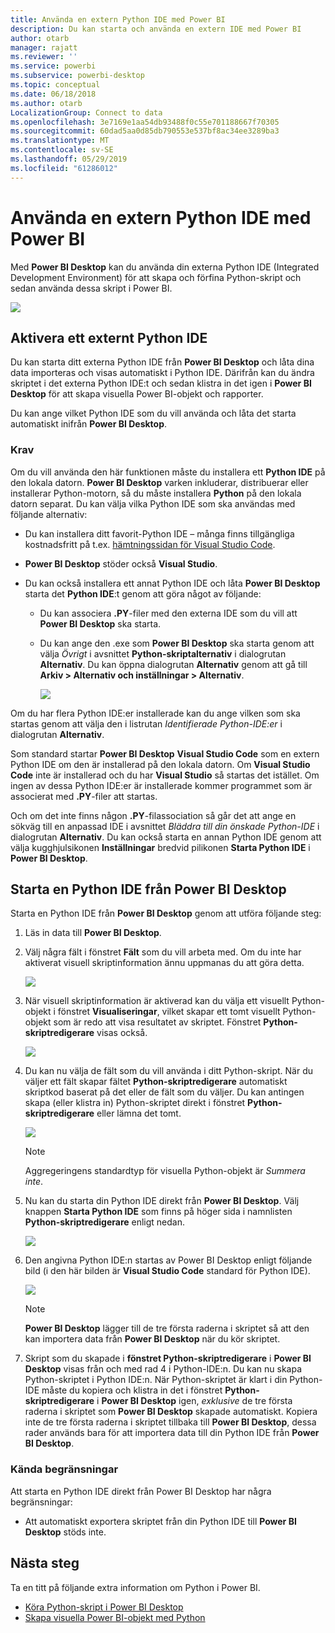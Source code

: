 ```yaml
---
title: Använda en extern Python IDE med Power BI
description: Du kan starta och använda en extern IDE med Power BI
author: otarb
manager: rajatt
ms.reviewer: ''
ms.service: powerbi
ms.subservice: powerbi-desktop
ms.topic: conceptual
ms.date: 06/18/2018
ms.author: otarb
LocalizationGroup: Connect to data
ms.openlocfilehash: 3e7169e1aa54db93488f0c55e701188667f70305
ms.sourcegitcommit: 60dad5aa0d85db790553e537bf8ac34ee3289ba3
ms.translationtype: MT
ms.contentlocale: sv-SE
ms.lasthandoff: 05/29/2019
ms.locfileid: "61286012"
---
```

# <a name="use-an-external-python-ide-with-power-bi"></a>Använda en extern Python IDE med Power BI
Med **Power BI Desktop** kan du använda din externa Python IDE (Integrated Development Environment) för att skapa och förfina Python-skript och sedan använda dessa skript i Power BI.

![](media/desktop-python-ide/python-ide-1.png)

## <a name="enable-an-external-python-ide"></a>Aktivera ett externt Python IDE
Du kan starta ditt externa Python IDE från **Power BI Desktop** och låta dina data importeras och visas automatiskt i Python IDE. Därifrån kan du ändra skriptet i det externa Python IDE:t och sedan klistra in det igen i **Power BI Desktop** för att skapa visuella Power BI-objekt och rapporter.

Du kan ange vilket Python IDE som du vill använda och låta det starta automatiskt inifrån **Power BI Desktop**.

### <a name="requirements"></a>Krav
Om du vill använda den här funktionen måste du installera ett **Python IDE** på den lokala datorn. **Power BI Desktop** varken inkluderar, distribuerar eller installerar Python-motorn, så du måste installera **Python** på den lokala datorn separat. Du kan välja vilka Python IDE som ska användas med följande alternativ:

* Du kan installera ditt favorit-Python IDE – många finns tillgängliga kostnadsfritt på t.ex. [hämtningssidan för Visual Studio Code](https://code.visualstudio.com/download/).
* **Power BI Desktop** stöder också **Visual Studio**.
* Du kan också installera ett annat Python IDE och låta **Power BI Desktop** starta det **Python IDE**:t genom att göra något av följande:
  
  * Du kan associera **.PY**-filer med den externa IDE som du vill att **Power BI Desktop** ska starta.
  * Du kan ange den .exe som **Power BI Desktop** ska starta genom att välja *Övrigt* i avsnittet **Python-skriptalternativ** i dialogrutan **Alternativ**. Du kan öppna dialogrutan **Alternativ** genom att gå till **Arkiv > Alternativ och inställningar > Alternativ**.
    
    ![](media/desktop-python-ide/python-ide-2.png)

Om du har flera Python IDE:er installerade kan du ange vilken som ska startas genom att välja den i listrutan *Identifierade Python-IDE:er* i dialogrutan **Alternativ**.

Som standard startar **Power BI Desktop** **Visual Studio Code** som en extern Python IDE om den är installerad på den lokala datorn. Om **Visual Studio Code** inte är installerad och du har **Visual Studio** så startas det istället. Om ingen av dessa Python IDE:er är installerade kommer programmet som är associerat med **.PY**-filer att startas.

Och om det inte finns någon **.PY**-filassociation så går det att ange en sökväg till en anpassad IDE i avsnittet *Bläddra till din önskade Python-IDE* i dialogrutan **Alternativ**. Du kan också starta en annan Python IDE genom att välja kugghjulsikonen **Inställningar** bredvid pilikonen **Starta Python IDE** i **Power BI Desktop**.

## <a name="launch-a-python-ide-from-power-bi-desktop"></a>Starta en Python IDE från Power BI Desktop
Starta en Python IDE från **Power BI Desktop** genom att utföra följande steg:

1. Läs in data till **Power BI Desktop**.
2. Välj några fält i fönstret **Fält** som du vill arbeta med. Om du inte har aktiverat visuell skriptinformation ännu uppmanas du att göra detta.
   
   ![](media/desktop-python-ide/python-ide-3.png)
3. När visuell skriptinformation är aktiverad kan du välja ett visuellt Python-objekt i fönstret **Visualiseringar**, vilket skapar ett tomt visuellt Python-objekt som är redo att visa resultatet av skriptet. Fönstret **Python-skriptredigerare** visas också.
   
   ![](media/desktop-python-ide/python-ide-4.png)
4. Du kan nu välja de fält som du vill använda i ditt Python-skript. När du väljer ett fält skapar fältet **Python-skriptredigerare** automatiskt skriptkod baserat på det eller de fält som du väljer. Du kan antingen skapa (eller klistra in) Python-skriptet direkt i fönstret **Python-skriptredigerare** eller lämna det tomt.
   
   ![](media/desktop-python-ide/python-ide-5.png)
   
   > [!NOTE]
   > Aggregeringens standardtyp för visuella Python-objekt är *Summera inte*.
   > 
   > 
5. Nu kan du starta din Python IDE direkt från **Power BI Desktop**. Välj knappen **Starta Python IDE** som finns på höger sida i namnlisten **Python-skriptredigerare** enligt nedan.
   
   ![](media/desktop-python-ide/python-ide-6.png)
6. Den angivna Python IDE:n startas av Power BI Desktop enligt följande bild (i den här bilden är **Visual Studio Code** standard för Python IDE).
   
   ![](media/desktop-python-ide/python-ide-7.png)
   
   > [!NOTE]
   > **Power BI Desktop** lägger till de tre första raderna i skriptet så att den kan importera data från **Power BI Desktop** när du kör skriptet.
   > 
   > 
7. Skript som du skapade i **fönstret Python-skriptredigerare** i **Power BI Desktop** visas från och med rad 4 i Python-IDE:n. Du kan nu skapa Python-skriptet i Python IDE:n. När Python-skriptet är klart i din Python-IDE måste du kopiera och klistra in det i fönstret **Python-skriptredigerare** i **Power BI Desktop** igen, *exklusive* de tre första raderna i skriptet som **Power BI Desktop** skapade automatiskt. Kopiera inte de tre första raderna i skriptet tillbaka till **Power BI Desktop**, dessa rader används bara för att importera data till din Python IDE från **Power BI Desktop**.

### <a name="known-limitations"></a>Kända begränsningar
Att starta en Python IDE direkt från Power BI Desktop har några begränsningar:

* Att automatiskt exportera skriptet från din Python IDE till **Power BI Desktop** stöds inte.

## <a name="next-steps"></a>Nästa steg
Ta en titt på följande extra information om Python i Power BI.

* [Köra Python-skript i Power BI Desktop](desktop-python-scripts.md)
* [Skapa visuella Power BI-objekt med Python](desktop-python-visuals.md)

